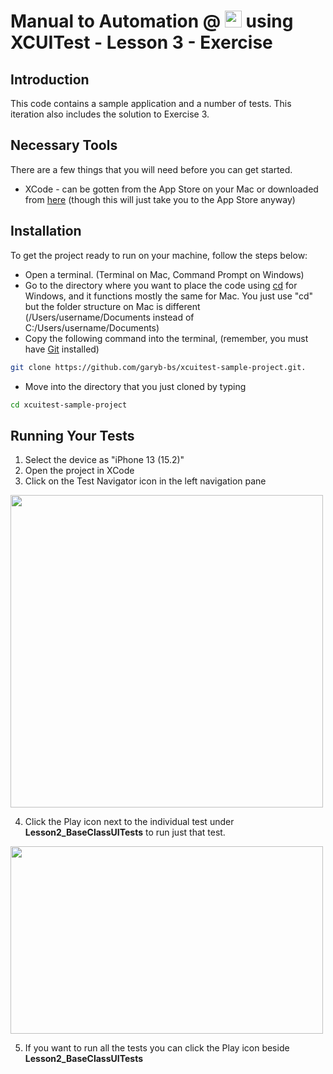# Manual to Automation @ <a href="https://sky.co.uk/"><img src="https://logos-world.net/wp-content/uploads/2021/02/Sky-Logo.png" alt="playwright" height="27" /></a> using XCUITest - Lesson 3 - Exercise

## Introduction

This code contains a sample application and a number of tests. This iteration also includes the solution to Exercise 3.

## Necessary Tools

There are a few things that you will need before you can get started.

* XCode - can be gotten from the App Store on your Mac or downloaded from [here](https://developer.apple.com/xcode/resources/) (though this will just take you to the App Store anyway)

## Installation

To get the project ready to run on your machine, follow the steps below:

* Open a terminal. (Terminal on Mac, Command Prompt on Windows)
* Go to the directory where you want to place the code using [cd](https://docs.microsoft.com/en-us/windows-server/administration/windows-commands/cd) for Windows, and it functions mostly the same for Mac. You just use "cd" but the folder structure on Mac is different (/Users/username/Documents instead of C:/Users/username/Documents)
* Copy the following command into the terminal, (remember, you must have [Git](https://git-scm.com/downloads) installed)
```sh
git clone https://github.com/garyb-bs/xcuitest-sample-project.git.
```
* Move into the directory that you just cloned by typing
```sh
cd xcuitest-sample-project
```

## Running Your Tests

1. Select the device as "iPhone 13 (15.2)"
2. Open the project in XCode
3. Click on the Test Navigator icon in the left navigation pane

<img src="https://i.imgur.com/wyBCzGO.png" height="500" width="500"/>

4. Click the Play icon next to the individual test under <b>Lesson2_BaseClassUITests</b> to run just that test.

<img src="https://i.imgur.com/kI7J2Ol.png" height="300" width="500"/>

5. If you want to run all the tests you can click the Play icon beside <b>Lesson2_BaseClassUITests</b>
